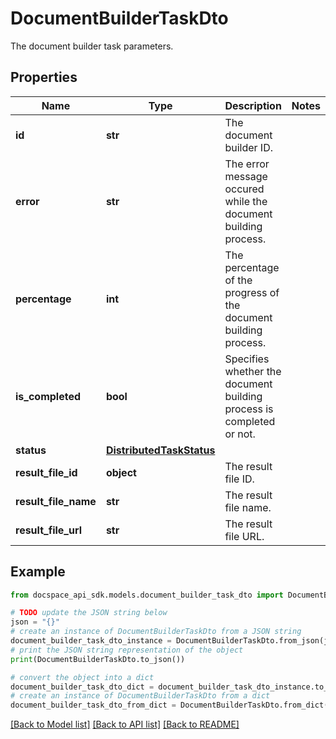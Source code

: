 # DocumentBuilderTaskDto
The document builder task parameters.

## Properties

Name | Type | Description | Notes
------------ | ------------- | ------------- | -------------
**id** | **str** | The document builder ID. | 
**error** | **str** | The error message occured while the document building process. | 
**percentage** | **int** | The percentage of the progress of the document building process. | 
**is_completed** | **bool** | Specifies whether the document building process is completed or not. | 
**status** | [**DistributedTaskStatus**](DistributedTaskStatus.md) |  | 
**result_file_id** | **object** | The result file ID. | 
**result_file_name** | **str** | The result file name. | 
**result_file_url** | **str** | The result file URL. | 

## Example

```python
from docspace_api_sdk.models.document_builder_task_dto import DocumentBuilderTaskDto

# TODO update the JSON string below
json = "{}"
# create an instance of DocumentBuilderTaskDto from a JSON string
document_builder_task_dto_instance = DocumentBuilderTaskDto.from_json(json)
# print the JSON string representation of the object
print(DocumentBuilderTaskDto.to_json())

# convert the object into a dict
document_builder_task_dto_dict = document_builder_task_dto_instance.to_dict()
# create an instance of DocumentBuilderTaskDto from a dict
document_builder_task_dto_from_dict = DocumentBuilderTaskDto.from_dict(document_builder_task_dto_dict)
```
[[Back to Model list]](../README.md#documentation-for-models) [[Back to API list]](../README.md#documentation-for-api-endpoints) [[Back to README]](../README.md)


